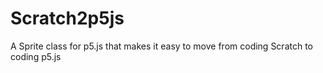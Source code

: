 # Scratch2p5js
A Sprite class for p5.js that makes it easy to move from coding Scratch to coding p5.js